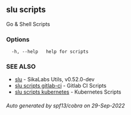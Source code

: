 ## slu scripts

Go & Shell Scripts

### Options

```
  -h, --help   help for scripts
```

### SEE ALSO

* [slu](slu.md)	 - SikaLabs Utils, v0.52.0-dev
* [slu scripts gitlab-ci](slu_scripts_gitlab-ci.md)	 - Gitlab CI Scripts
* [slu scripts kubernetes](slu_scripts_kubernetes.md)	 - Kubernetes Scripts

###### Auto generated by spf13/cobra on 29-Sep-2022

